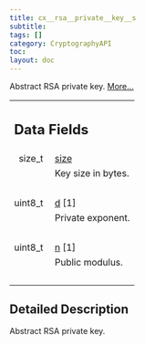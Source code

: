 ```yaml
---
title: cx__rsa__private__key__s
subtitle:
tags: []
category: CryptographyAPI
toc:
layout: doc
---
```



<p>Abstract RSA private key.  
 <a href="../cx__rsa__private__key__s#details">More...</a></p>
<table class="memberdecls">
<tr class="heading"><td colspan="2"><h2 class="groupheader"><a name="pub-attribs"></a>
Data Fields</h2></td></tr>
<tr class="memitem:a854352f53b148adc24983a58a1866d66"><td class="memItemLeft" align="right" valign="top"><a id="a854352f53b148adc24983a58a1866d66"></a>
size_t&#160;</td><td class="memItemRight" valign="bottom"><a class="el" href="../cx__rsa__private__key__s#a854352f53b148adc24983a58a1866d66">size</a></td></tr>
<tr class="memdesc:a854352f53b148adc24983a58a1866d66"><td class="mdescLeft">&#160;</td><td class="mdescRight">Key size in bytes. <br /></td></tr>
<tr class="separator:a854352f53b148adc24983a58a1866d66"><td class="memSeparator" colspan="2">&#160;</td></tr>
<tr class="memitem:a78c6879cd8f5752ed4445a59eddbcec8"><td class="memItemLeft" align="right" valign="top"><a id="a78c6879cd8f5752ed4445a59eddbcec8"></a>
uint8_t&#160;</td><td class="memItemRight" valign="bottom"><a class="el" href="../cx__rsa__private__key__s#a78c6879cd8f5752ed4445a59eddbcec8">d</a> [1]</td></tr>
<tr class="memdesc:a78c6879cd8f5752ed4445a59eddbcec8"><td class="mdescLeft">&#160;</td><td class="mdescRight">Private exponent. <br /></td></tr>
<tr class="separator:a78c6879cd8f5752ed4445a59eddbcec8"><td class="memSeparator" colspan="2">&#160;</td></tr>
<tr class="memitem:a0c9d3bf71f73955f665fda627b9d3ad4"><td class="memItemLeft" align="right" valign="top"><a id="a0c9d3bf71f73955f665fda627b9d3ad4"></a>
uint8_t&#160;</td><td class="memItemRight" valign="bottom"><a class="el" href="../cx__rsa__private__key__s#a0c9d3bf71f73955f665fda627b9d3ad4">n</a> [1]</td></tr>
<tr class="memdesc:a0c9d3bf71f73955f665fda627b9d3ad4"><td class="mdescLeft">&#160;</td><td class="mdescRight">Public modulus. <br /></td></tr>
<tr class="separator:a0c9d3bf71f73955f665fda627b9d3ad4"><td class="memSeparator" colspan="2">&#160;</td></tr>
</table>
<a name="details" id="details"></a>

## Detailed Description

<div class="textblock"><p>Abstract RSA private key. </p>
